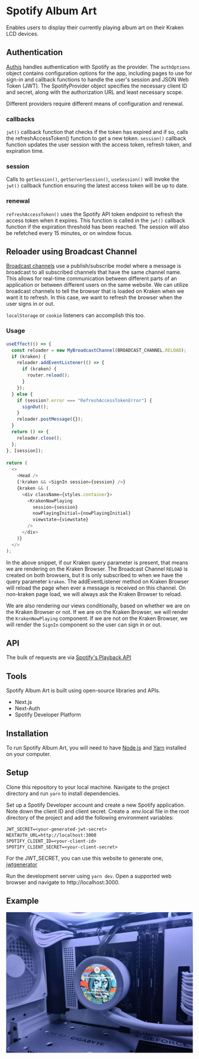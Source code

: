 # Spotify Album Art

Enables users to display their currently playing album art on their Kraken LCD devices.

## Authentication

[Authjs](https://authjs.dev/guides/basics/refresh-token-rotation) handles authentication with Spotify as the provider. The `authOptions` object contains configuration options for the app, including pages to use for sign-in and callback functions to handle the user's session and JSON Web Token (JWT). The SpotifyProvider object specifies the necessary client ID and secret, along with the authorization URL and least necessary scope.

Different providers require different means of configuration and renewal.

### callbacks

`jwt()` callback function that checks if the token has expired and if so, calls the refreshAccessToken() function to get a new token.
`session()` callback function updates the user session with the access token, refresh token, and expiration time.

### session

Calls to `getSession()`, `getServerSession()`, `useSession()` will invoke the `jwt()` callback function ensuring the latest access token will be up to date.

### renewal

`refreshAccessToken()` uses the Spotify API token endpoint to refresh the access token when it expires. This function is called in the `jwt()` callback function if the expiration threshold has been reached. The session will also be refetched every 15 minutes, or on window focus.

## Reloader using Broadcast Channel

[Broadcast channels](https://developer.mozilla.org/en-US/docs/Web/API/Broadcast_Channel_API) use a publish/subscribe model where a message is broadcast to all subscribed channels that have the same channel name. This allows for real-time communication between different parts of an application or between different users on the same website. We can utilize broadcast channels to tell the browser that is loaded on Kraken when we want it to refresh. In this case, we want to refresh the browser when the user signs in or out.

`localStorage` or `cookie` listeners can accomplish this too.

### Usage

```ts
useEffect(() => {
  const reloader = new MyBroadcastChannel(BROADCAST_CHANNEL.RELOAD);
  if (kraken) {
    reloader.addEventListener(() => {
      if (kraken) {
        router.reload();
      }
    });
  } else {
    if (session?.error === "RefreshAccessTokenError") {
      signOut();
    }
    reloader.postMessage({});
  }
  return () => {
    reloader.close();
  };
}, [session]);

return (
  <>
    <Head />
    {!kraken && <SignIn session={session} />}
    {kraken && (
      <div className={styles.container}>
        <KrakenNowPlaying
          session={session}
          nowPlayingInitial={nowPlayingInitial}
          viewstate={viewstate}
        />
      </div>
    )}
  </>
);
```

In the above snippet, if our Kraken query parameter is present, that means we are rendering on the Kraken Browser. The Broadcast Channel `RELOAD` is created on both browsers, but it is only subscribed to when we have the query parameter `kraken`. The addEventListener method on Kraken Browser will reload the page when ever a message is received on this channel. On non-kraken page load, we will always ask the Kraken Browser to reload.

We are also rendering our views conditionally, based on whether we are on the Kraken Browser or not. If we are on the Kraken Browser, we will render the `KrakenNowPlaying` component. If we are not on the Kraken Browser, we will render the `SignIn` component so the user can sign in or out.

## API

The bulk of requests are via [Spotify's Playback API](https://developer.spotify.com/documentation/web-api/reference/#/operations/get-information-about-the-users-current-playback)

## Tools

Spotify Album Art is built using open-source libraries and APIs.

- Next.js
- Next-Auth
- Spotify Developer Platform

## Installation

To run Spotify Album Art, you will need to have [Node.js](https://nodejs.org/en) and [Yarn](https://yarnpkg.com/) installed on your computer.

## Setup

Clone this repository to your local machine.
Navigate to the project directory and run `yarn` to install dependencies.

Set up a Spotify Developer account and create a new Spotify application. Note down the client ID and client secret.
Create a .env.local file in the root directory of the project and add the following environment variables:

```
JWT_SECRET=<your-generated-jwt-secret>
NEXTAUTH_URL=http://localhost:3000
SPOTIFY_CLIENT_ID=<your-client-id>
SPOTIFY_CLIENT_SECRET=<your-client-secret>
```

For the JWT_SECRET, you can use this website to generate one, [jwtgenerator](https://www.javainuse.com/jwtgenerator)

Run the development server using `yarn dev`.
Open a supported web browser and navigate to http://localhost:3000.

## Example
![Alt 2](https://github.com/jedpep/Kraken-better-spotify/blob/main/20230924_151850.jpg?raw=true)
